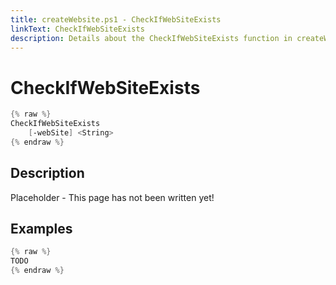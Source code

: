 ```yaml
---
title: createWebsite.ps1 - CheckIfWebSiteExists
linkText: CheckIfWebSiteExists
description: Details about the CheckIfWebSiteExists function in createWebsite.ps1 helper script
---
```


# CheckIfWebSiteExists

```PowerShell
{% raw %}
CheckIfWebSiteExists
    [-webSite] <String>
{% endraw %}
```

## Description

Placeholder - This page has not been written yet!

## Examples

```PowerShell
{% raw %}
TODO
{% endraw %}
```
